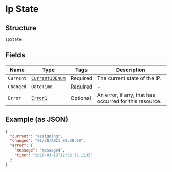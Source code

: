 
# Ip State

## Structure

`IpState`

## Fields

| Name | Type | Tags | Description |
|  --- | --- | --- | --- |
| `Current` | [`Current18Enum`](../../doc/models/current-18-enum.md) | Required | The current state of the IP. |
| `Changed` | `DateTime` | Required | - |
| `Error` | [`Error1`](../../doc/models/error-1.md) | Optional | An error, if any, that has occurred for this resource. |

## Example (as JSON)

```json
{
  "current": "assigning",
  "changed": "01/30/2021 08:30:00",
  "error": {
    "message": "message4",
    "time": "2016-03-13T12:52:32.123Z"
  }
}
```

